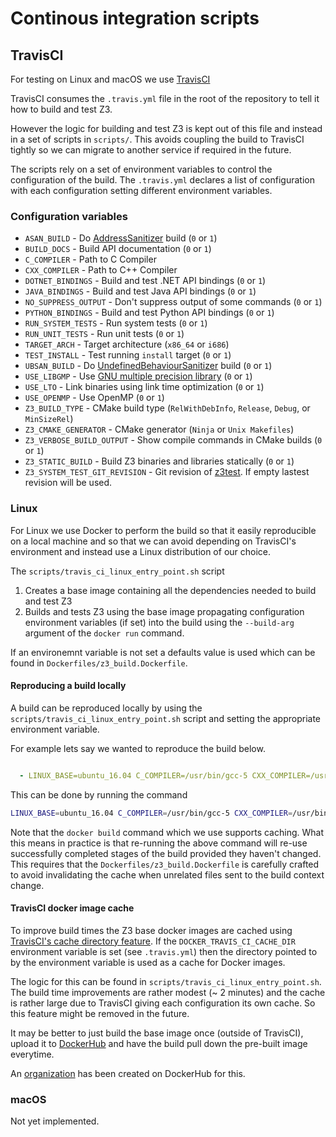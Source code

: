 # Continous integration scripts

## TravisCI

For testing on Linux and macOS we use [TravisCI](https://travis-ci.org/)

TravisCI consumes the `.travis.yml` file in the root of the repository
to tell it how to build and test Z3.

However the logic for building and test Z3 is kept out of this file
and instead in a set of scripts in `scripts/`. This avoids
coupling the build to TravisCI tightly so we can migrate to another
service if required in the future.

The scripts rely on a set of environment variables to control the configuration
of the build. The `.travis.yml` declares a list of configuration with each
configuration setting different environment variables.

### Configuration variables

* `ASAN_BUILD` - Do [AddressSanitizer](https://github.com/google/sanitizers/wiki/AddressSanitizer) build (`0` or `1`)
* `BUILD_DOCS` - Build API documentation (`0` or `1`)
* `C_COMPILER` - Path to C Compiler
* `CXX_COMPILER` - Path to C++ Compiler
* `DOTNET_BINDINGS` - Build and test .NET API bindings (`0` or `1`)
* `JAVA_BINDINGS` - Build and test Java API bindings (`0` or `1`)
* `NO_SUPPRESS_OUTPUT` - Don't suppress output of some commands (`0` or `1`)
* `PYTHON_BINDINGS` - Build and test Python API bindings (`0` or `1`)
* `RUN_SYSTEM_TESTS` - Run system tests (`0` or `1`)
* `RUN_UNIT_TESTS` - Run unit tests (`0` or `1`)
* `TARGET_ARCH` - Target architecture (`x86_64` or `i686`)
* `TEST_INSTALL` - Test running `install` target (`0` or `1`)
* `UBSAN_BUILD` - Do [UndefinedBehaviourSanitizer](https://clang.llvm.org/docs/UndefinedBehaviorSanitizer.html) build (`0` or `1`)
* `USE_LIBGMP` - Use [GNU multiple precision library](https://gmplib.org/) (`0` or `1`)
* `USE_LTO` - Link binaries using link time optimization (`0` or `1`)
* `USE_OPENMP` - Use OpenMP (`0` or `1`)
* `Z3_BUILD_TYPE` - CMake build type (`RelWithDebInfo`, `Release`, `Debug`, or `MinSizeRel`)
* `Z3_CMAKE_GENERATOR` - CMake generator (`Ninja` or `Unix Makefiles`)
* `Z3_VERBOSE_BUILD_OUTPUT` - Show compile commands in CMake builds (`0` or `1`)
* `Z3_STATIC_BUILD` - Build Z3 binaries and libraries statically (`0` or `1`)
* `Z3_SYSTEM_TEST_GIT_REVISION` - Git revision of [z3test](https://github.com/Z3Prover/z3test). If empty lastest revision will be used.

### Linux

For Linux we use Docker to perform the build so that it easily reproducible
on a local machine and so that we can avoid depending on TravisCI's environment
and instead use a Linux distribution of our choice.

The `scripts/travis_ci_linux_entry_point.sh` script

1. Creates a base image containing all the dependencies needed to build and test Z3
2. Builds and tests Z3 using the base image propagating configuration environment
   variables (if set) into the build using the `--build-arg` argument of the `docker run`
   command.

If an environemnt variable is not set a defaults value is used which can be
found in `Dockerfiles/z3_build.Dockerfile`.

#### Reproducing a build locally

A build can be reproduced locally by using the `scripts/travis_ci_linux_entry_point.sh`
script and setting the appropriate environment variable.

For example lets say we wanted to reproduce the build below.

```yaml

  - LINUX_BASE=ubuntu_16.04 C_COMPILER=/usr/bin/gcc-5 CXX_COMPILER=/usr/bin/g++-5 TARGET_ARCH=x86_64 Z3_BUILD_TYPE=RelWithDebInfo
```

This can be done by running the command

```bash
LINUX_BASE=ubuntu_16.04 C_COMPILER=/usr/bin/gcc-5 CXX_COMPILER=/usr/bin/g++-5 TARGET_ARCH=x86_64 Z3_BUILD_TYPE=RelWithDebInfo scripts/travis_ci_linux_entry_point.sh
```

Note that the `docker build` command which we use supports caching. What this
means in practice is that re-running the above command will re-use successfully
completed stages of the build provided they haven't changed. This requires that
the `Dockerfiles/z3_build.Dockerfile` is carefully crafted to avoid invalidating
the cache when unrelated files sent to the build context change.

#### TravisCI docker image cache

To improve build times the Z3 base docker images are cached using
[TravisCI's cache directory feature](https://docs.travis-ci.com/user/caching).
If the `DOCKER_TRAVIS_CI_CACHE_DIR` environment variable is set (see `.travis.yml`)
then the directory pointed to by the environment variable is used as a cache
for Docker images.

The logic for this can be found in `scripts/travis_ci_linux_entry_point.sh`.
The build time improvements are rather modest (~ 2 minutes) and the cache is
rather large due to TravisCI giving each configuration its own cache. So this
feature might be removed in the future.

It may be better to just build the base image once (outside of TravisCI), upload
it to [DockerHub](https://hub.docker.com/) and have the build pull down the pre-built
image everytime.

An [organization](https://hub.docker.com/u/z3prover/) has been created on
DockerHub for this.

### macOS

Not yet implemented.
